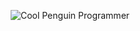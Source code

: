 <p align="center">
  <img src = 'https://media.giphy.com/media/tydpNxSnNEgLvDm11D/giphy.gif' alt = 'Cool Penguin Programmer'/>
</p>

<!---
logan-donaldson/logan-donaldson is a ✨ special ✨ repository because its `README.md` (this file) appears on your GitHub profile.
You can click the Preview link to take a look at your changes.
--->
